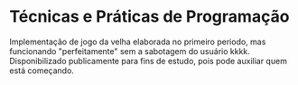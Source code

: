 # Técnicas e Práticas de Programação
 Implementação de jogo da velha elaborada no primeiro periodo, mas funcionando "perfeitamente" sem a sabotagem do usuário kkkk. Disponibilizado publicamente para fins de estudo, pois pode auxiliar quem está começando. 
